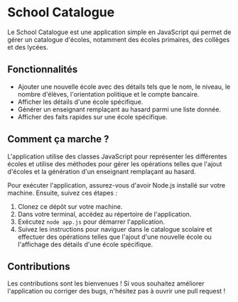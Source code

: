# School Catalogue

Le School Catalogue est une application simple en JavaScript qui permet de gérer un catalogue d'écoles, notamment des écoles primaires, des collèges et des lycées.

## Fonctionnalités

- Ajouter une nouvelle école avec des détails tels que le nom, le niveau, le nombre d'élèves, l'orientation politique et le compte bancaire.
- Afficher les détails d'une école spécifique.
- Générer un enseignant remplaçant au hasard parmi une liste donnée.
- Afficher des faits rapides sur une école spécifique.

## Comment ça marche ?

L'application utilise des classes JavaScript pour représenter les différentes écoles et utilise des méthodes pour gérer les opérations telles que l'ajout d'écoles et la génération d'un enseignant remplaçant au hasard.

Pour exécuter l'application, assurez-vous d'avoir Node.js installé sur votre machine. Ensuite, suivez ces étapes :

1. Clonez ce dépôt sur votre machine.
2. Dans votre terminal, accédez au répertoire de l'application.
3. Exécutez `node app.js` pour démarrer l'application.
4. Suivez les instructions pour naviguer dans le catalogue scolaire et effectuer des opérations telles que l'ajout d'une nouvelle école ou l'affichage des détails d'une école spécifique.

## Contributions

Les contributions sont les bienvenues ! Si vous souhaitez améliorer l'application ou corriger des bugs, n'hésitez pas à ouvrir une pull request !
